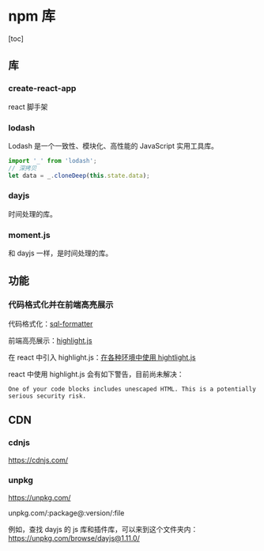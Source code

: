 # npm 库

[toc]





## 库

### create-react-app



react 脚手架



### lodash

Lodash 是一个一致性、模块化、高性能的 JavaScript 实用工具库。



```javascript
import '_' from 'lodash';
// 深拷贝
let data = _.cloneDeep(this.state.data);
```



### dayjs

时间处理的库。



### moment.js

和 dayjs 一样，是时间处理的库。



## 功能



### 代码格式化并在前端高亮展示

代码格式化：[sql-formatter](https://github.com/sql-formatter-org/sql-formatter)

前端高亮展示：[highlight.js](https://highlightjs.org/)

在 react 中引入 highlight.js：[在各种环境中使用 hightlight.js](https://juejin.cn/post/6969131238493782046)

react 中使用 highlight.js 会有如下警告，目前尚未解决：

```
One of your code blocks includes unescaped HTML. This is a potentially serious security risk.
```



## CDN



### cdnjs

https://cdnjs.com/



### unpkg

https://unpkg.com/



unpkg.com/:package@:version/:file



例如，查找 dayjs 的 js 库和插件库，可以来到这个文件夹内：https://unpkg.com/browse/dayjs@1.11.0/
